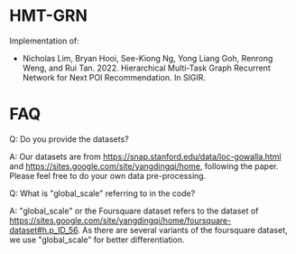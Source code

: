 # HMT-GRN

Implementation of:

- Nicholas Lim, Bryan Hooi, See-Kiong Ng, Yong Liang Goh, Renrong
Weng, and Rui Tan. 2022. Hierarchical Multi-Task Graph Recurrent Network for Next POI Recommendation. In SIGIR.

# FAQ
Q: Do you provide the datasets?

A: Our datasets are from https://snap.stanford.edu/data/loc-gowalla.html and https://sites.google.com/site/yangdingqi/home, following the paper. Please feel free to do your own data pre-processing.

Q: What is "global_scale" referring to in the code?

A: "global_scale" or the Foursquare dataset refers to the dataset of https://sites.google.com/site/yangdingqi/home/foursquare-dataset#h.p_ID_56. As there are several variants of the foursquare dataset, we use "global_scale" for better differentiation. 
